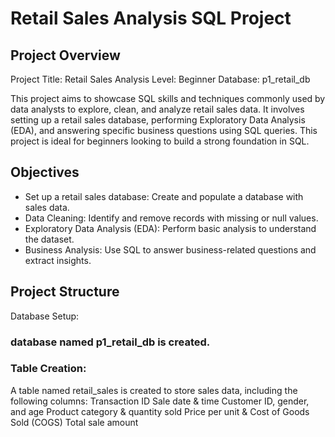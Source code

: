  # Retail Sales Analysis SQL Project
 ## Project Overview
Project Title: Retail Sales Analysis
Level: Beginner
Database: p1_retail_db

This project aims to showcase SQL skills and techniques commonly used by data analysts to explore, clean, and analyze retail sales data. It involves setting up a retail sales database, performing Exploratory Data Analysis (EDA), and answering specific business questions using SQL queries. This project is ideal for beginners looking to build a strong foundation in SQL.

 ## Objectives
- Set up a retail sales database: Create and populate a database with sales data.
- Data Cleaning: Identify and remove records with missing or null values.
- Exploratory Data Analysis (EDA): Perform basic analysis to understand the dataset.
- Business Analysis: Use SQL to answer business-related questions and extract insights.

 ## Project Structure
 Database Setup:
### database named p1_retail_db is created.
### Table Creation:

A table named retail_sales is created to store sales data, including the following columns:
Transaction ID
Sale date & time
Customer ID, gender, and age
Product category & quantity sold
Price per unit & Cost of Goods Sold (COGS)
Total sale amount



























